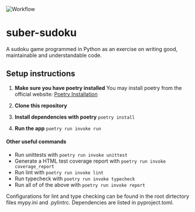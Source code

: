 ![Workflow](https://github.com/LosEvons/suber-sudoku/workflows/CI/badge.svg)

# suber-sudoku
A sudoku game programmed in Python as an exercise on writing good, maintainable and understandable code.

## Setup instructions
1. **Make sure you have poetry installed**
    You may install poetry from the official website: [Poetry Installation](https://python-poetry.org/docs/)

2. **Clone this repository**
3. **Install dependencies with poetry**
```poetry install```
4. **Run the app**
```poetry run invoke run```

#### Other useful commands
- Run unittests with ```poetry run invoke unittest```
- Generate a HTML test coverage report with ```poetry run invoke coverage_report```
- Run lint with ```poetry run invoke lint```
- Run typecheck with ```poetry run invoke typecheck```
- Run all of of the above with ```poetry run invoke report```

Configurations for lint and type checking can be found in the root dirtectory files mypy.ini and .pylintrc. Dependencies are listed in pyproject.toml.

